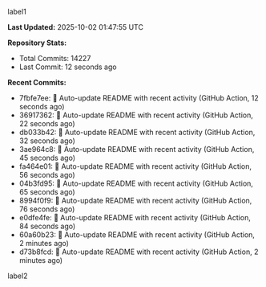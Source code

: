 
label1 
<!-- ACTIVITY_START -->
**Last Updated:** 2025-10-02 01:47:55 UTC

**Repository Stats:**
- Total Commits: 14227
- Last Commit: 12 seconds ago

**Recent Commits:**
- 7fbfe7ee: 🤖 Auto-update README with recent activity (GitHub Action, 12 seconds ago)
- 36917362: 🤖 Auto-update README with recent activity (GitHub Action, 22 seconds ago)
- db033b42: 🤖 Auto-update README with recent activity (GitHub Action, 32 seconds ago)
- 3ae964c8: 🤖 Auto-update README with recent activity (GitHub Action, 45 seconds ago)
- fa464e01: 🤖 Auto-update README with recent activity (GitHub Action, 56 seconds ago)
- 04b3fd95: 🤖 Auto-update README with recent activity (GitHub Action, 65 seconds ago)
- 8994f0f9: 🤖 Auto-update README with recent activity (GitHub Action, 76 seconds ago)
- e0dfe4fe: 🤖 Auto-update README with recent activity (GitHub Action, 84 seconds ago)
- 60a60b23: 🤖 Auto-update README with recent activity (GitHub Action, 2 minutes ago)
- d73b8fcd: 🤖 Auto-update README with recent activity (GitHub Action, 2 minutes ago)
<!-- ACTIVITY_END -->

label2
